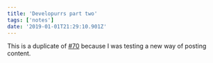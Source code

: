 ```yaml
---
title: 'Developurrs part two'
tags: ['notes'] 
date: '2019-01-01T21:29:10.901Z'
---
```


This is a duplicate of [#70](/notes/70/) because I was testing a new way of posting content.
